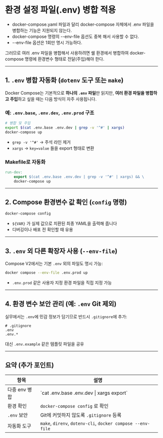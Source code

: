 # 환경 설정 파일(.env) 병합 적용

- docker-compose.yaml 파일과 달리 docker-compose 자체에서 .env 파일을 병합하는 기능은 지원되지 않는다.
- docker-compose 명령의 --env-file 옵션도 중복 해서 사용할 수 없다.
- --env-file 옵션은 1회만 명시 가능하다.

그러므로 여러 .env 파일을 병합해서 사용하려면 쉘 환경에서 병합하여 docker-compose 명령에 환경변수 형태로 전달(주입)해야 한다.

---

## 1. `.env` 병합 자동화 (`dotenv` 도구 또는 `make`)

Docker Compose는 기본적으로 **하나의 `.env` 파일**만 읽지만, **여러 환경 파일을 병합하고 주입**하고 싶을 때는 다음 방식이 자주 사용됩니다.

### 예: `.env.base`, `.env.dev`, `.env.prod` 구조

```bash
# 병합 및 주입
export $(cat .env.base .env.dev | grep -v '^#' | xargs)
docker-compose up
```

* `grep -v '^#'` → 주석 라인 제거
* `xargs` → `key=value` 들을 export 형태로 변환

### Makefile로 자동화

```makefile
run-dev:
	export $(cat .env.base .env.dev | grep -v '^#' | xargs) && \
	docker-compose up
```

---

## 2. Compose 환경변수 값 확인 (`config` 명령)

```bash
docker-compose config
```

* `${VAR}` 가 실제 값으로 치환된 최종 YAML을 출력해 줍니다
* 디버깅이나 배포 전 확인할 때 유용

---

## 3. `.env` 외 다른 확장자 사용 (`--env-file`)

Compose V2에서는 기본 `.env` 외의 파일도 명시 가능:

```bash
docker compose --env-file .env.prod up
```

* `.env.prod` 같은 사용자 지정 환경 파일을 직접 지정 가능

---

## 4. 환경 변수 보안 관리 (예: `.env` Git 제외)

실무에서는 `.env`에 민감 정보가 담기므로 반드시 `.gitignore`에 추가:

```
# .gitignore
.env
.env.*
```

대신 `.env.example` 같은 템플릿 파일을 공유

---

## 요약 (추가 포인트)

| 항목 | 설명 |
| --- | --- |
| 다중 env 병합 | \`cat .env.base .env.dev \| xargs export\` |
| 환경 확인     | `docker-compose config` 로 확인 |
| `.env` 보안   | Git에 커밋하지 않도록 `.gitignore` 등록 |
| 자동화 도구   | `make`, `direnv`, `dotenv-cli`, `docker compose --env-file` |


